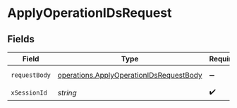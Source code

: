 # ApplyOperationIDsRequest


## Fields

| Field                                                                                                     | Type                                                                                                      | Required                                                                                                  | Description                                                                                               |
| --------------------------------------------------------------------------------------------------------- | --------------------------------------------------------------------------------------------------------- | --------------------------------------------------------------------------------------------------------- | --------------------------------------------------------------------------------------------------------- |
| `requestBody`                                                                                             | [operations.ApplyOperationIDsRequestBody](../../../sdk/models/operations/applyoperationidsrequestbody.md) | :heavy_minus_sign:                                                                                        | Apply options                                                                                             |
| `xSessionId`                                                                                              | *string*                                                                                                  | :heavy_check_mark:                                                                                        | N/A                                                                                                       |